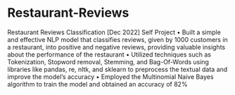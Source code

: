 # Restaurant-Reviews

Restaurant Reviews Classification [Dec 2022]
Self Project
• Built a simple and effective NLP model that classifies reviews, given by 1000 customers in a restaurant,
into positive and negative reviews, providing valuable insights about the performance of the restaurant
• Utilized techniques such as Tokenization, Stopword removal, Stemming, and Bag-Of-Words using
libraries like pandas, re, nltk, and sklearn to preprocess the textual data and improve the model’s accuracy
• Employed the Multinomial Naive Bayes algorithm to train the model and obtained an accuracy of 82%
